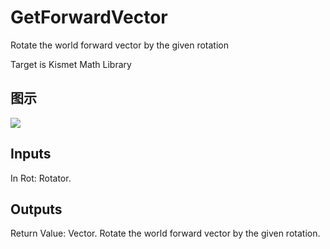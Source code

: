 # GetForwardVector

Rotate the world forward vector by the given rotation

Target is Kismet Math Library

## 图示

![]($-20221218-19564301.png)

## Inputs

In Rot: Rotator.  

## Outputs

Return Value: Vector. Rotate the world forward vector by the given rotation.

